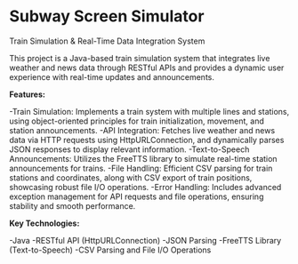 # Subway Screen Simulator

Train Simulation & Real-Time Data Integration System

This project is a Java-based train simulation system that integrates live weather and news data through RESTful APIs and provides a dynamic user experience with real-time updates and announcements.

**Features:**

-Train Simulation: Implements a train system with multiple lines and stations, using object-oriented principles for train initialization, movement, and station announcements.
-API Integration: Fetches live weather and news data via HTTP requests using HttpURLConnection, and dynamically parses JSON responses to display relevant information.
-Text-to-Speech Announcements: Utilizes the FreeTTS library to simulate real-time station announcements for trains.
-File Handling: Efficient CSV parsing for train stations and coordinates, along with CSV export of train positions, showcasing robust file I/O operations.
-Error Handling: Includes advanced exception management for API requests and file operations, ensuring stability and smooth performance.

**Key Technologies:**

-Java
-RESTful API (HttpURLConnection)
-JSON Parsing
-FreeTTS Library (Text-to-Speech)
-CSV Parsing and File I/O Operations
